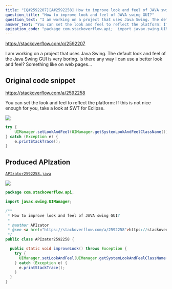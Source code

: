 ```yaml
---
title: "[Q#2592207][A#2592258] How to improve look and feel of JAVA swing GUI?"
question_title: "How to improve look and feel of JAVA swing GUI?"
question_text: "I am working on a project that uses Java Swing. The default look and feel of the Java Swing GUI is very boring. Is there any way I can use a better look and feel? Something like on web pages..."
answer_text: "You can set the look and feel to reflect the platform: If this is not nice enough for you, take a look at SWT for Eclipse."
apization_code: "package com.stackoverflow.api;  import javax.swing.UIManager;  /**  * How to improve look and feel of JAVA swing GUI?  *  * @author APIzator  * @see <a href=\"https://stackoverflow.com/a/2592258\">https://stackoverflow.com/a/2592258</a>  */ public class APIzator2592258 {    public static void improveLook() throws Exception {     try {       UIManager.setLookAndFeel(UIManager.getSystemLookAndFeelClassName());     } catch (Exception e) {       e.printStackTrace();     }   } }"
---
```


https://stackoverflow.com/q/2592207

I am working on a project that uses Java Swing. The default look and feel of the Java Swing GUI is very boring. Is there any way I can use a better look and feel? Something like on web pages...



## Original code snippet

https://stackoverflow.com/a/2592258

You can set the look and feel to reflect the platform:
If this is not nice enough for you, take a look at SWT for Eclipse.

<div class="code-logo"><img src="/stackoverflow.png" /></div>

```java
try { 
    UIManager.setLookAndFeel(UIManager.getSystemLookAndFeelClassName());
} catch (Exception e) {
    e.printStackTrace();
}
```

## Produced APIzation

[`APIzator2592258.java`](https://github.com/blind-papers/apization-temp-data/raw/main/search/APIzator2592258.java)

<div class="code-logo"><img src="/apizator.png" /></div>

```java
package com.stackoverflow.api;

import javax.swing.UIManager;

/**
 * How to improve look and feel of JAVA swing GUI?
 *
 * @author APIzator
 * @see <a href="https://stackoverflow.com/a/2592258">https://stackoverflow.com/a/2592258</a>
 */
public class APIzator2592258 {

  public static void improveLook() throws Exception {
    try {
      UIManager.setLookAndFeel(UIManager.getSystemLookAndFeelClassName());
    } catch (Exception e) {
      e.printStackTrace();
    }
  }
}

```